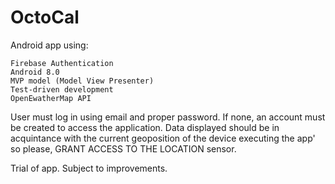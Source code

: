# OctoCal


Android app using:

    Firebase Authentication
    Android 8.0
    MVP model (Model View Presenter)
    Test-driven development
    OpenEwatherMap API
    

User must log in using email and proper password. If none, an account must be created to access the application.
Data displayed should be in acquintance with the current geoposition of the device executing the app' so please,
GRANT ACCESS TO THE LOCATION sensor.

Trial of app. Subject to improvements.
    
    

